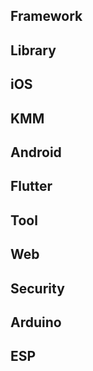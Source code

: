 ## Framework


## Library


## iOS


## KMM


## Android


## Flutter


## Tool


## Web


## Security


## Arduino


## ESP

